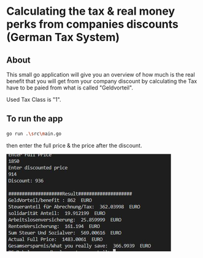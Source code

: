 # Calculating the tax & real money perks from companies discounts (German Tax System)
## About 
This small go application will give you an overview of how much is the real benefit that you will get from your company discount by calculating the Tax have to be paied from what is called "Geldvorteil".

Used Tax Class is "1".




## To run the app
```bash
go run .\src\main.go
```
then enter the full price & the price after the discount.

![Alt text](/pics/example.jpg?raw=true "Example")